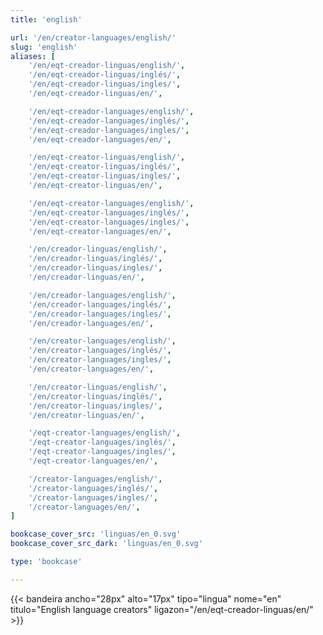 ```yaml
---
title: 'english'

url: '/en/creator-languages/english/'
slug: 'english'
aliases: [
    '/en/eqt-creador-linguas/english/',
    '/en/eqt-creador-linguas/inglés/',
    '/en/eqt-creador-linguas/ingles/',
    '/en/eqt-creador-linguas/en/',

    '/en/eqt-creador-languages/english/',
    '/en/eqt-creador-languages/inglés/',
    '/en/eqt-creador-languages/ingles/',
    '/en/eqt-creador-languages/en/',

    '/en/eqt-creator-linguas/english/',
    '/en/eqt-creator-linguas/inglés/',
    '/en/eqt-creator-linguas/ingles/',
    '/en/eqt-creator-linguas/en/',

    '/en/eqt-creator-languages/english/',
    '/en/eqt-creator-languages/inglés/',
    '/en/eqt-creator-languages/ingles/',
    '/en/eqt-creator-languages/en/',

    '/en/creador-linguas/english/',
    '/en/creador-linguas/inglés/',
    '/en/creador-linguas/ingles/',
    '/en/creador-linguas/en/',

    '/en/creador-languages/english/',
    '/en/creador-languages/inglés/',
    '/en/creador-languages/ingles/',
    '/en/creador-languages/en/',

    '/en/creator-languages/english/',
    '/en/creator-languages/inglés/',
    '/en/creator-languages/ingles/',
    '/en/creator-languages/en/',

    '/en/creator-linguas/english/',
    '/en/creator-linguas/inglés/',
    '/en/creator-linguas/ingles/',
    '/en/creator-linguas/en/',

    '/eqt-creator-languages/english/',
    '/eqt-creator-languages/inglés/',
    '/eqt-creator-languages/ingles/',
    '/eqt-creator-languages/en/',

    '/creator-languages/english/',
    '/creator-languages/inglés/',
    '/creator-languages/ingles/',
    '/creator-languages/en/',
]

bookcase_cover_src: 'linguas/en_0.svg'
bookcase_cover_src_dark: 'linguas/en_0.svg'

type: 'bookcase'

---
```


{{< bandeira ancho="28px" alto="17px" tipo="lingua" nome="en" titulo="English language creators" ligazon="/en/eqt-creador-linguas/en/" >}}
